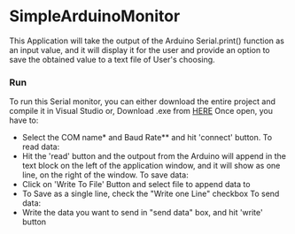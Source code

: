 # SimpleArduinoMonitor
This Application will take the output of the Arduino Serial.print() function as an input value, and it will display
it for the user and provide an option to save the obtained value to a text file of User's choosing. 
 
 ### Run
 To run this Serial monitor, you can either download the entire project and compile it in Visual Studio or,
 Download .exe from [HERE](https://github.com/falcuun/SimpleArduinoMonitor/blob/master/bin/Debug/SimpleArduinoSerialMonitor.exe)
 Once open, you have to:
  - Select the COM name* and Baud Rate** and hit 'connect' button. 
 To read data:
  - Hit the 'read' button and the outpout from the Arduino will append in the text block on the left of
   the application window, and it will show as one line, on the right of the window.
 To save data:
  - Click on 'Write To File' Button and select file to append data to 
  - To Save as a single line, check the "Write one Line" checkbox
 To send data:
  - Write the data you want to send in "send data" box, and hit 'write' button
  
 
